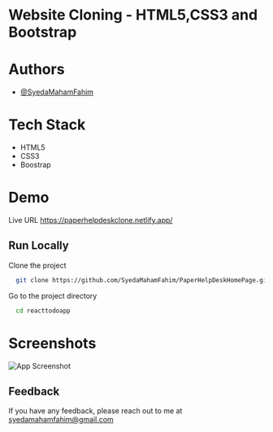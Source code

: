 
# Website Cloning - HTML5,CSS3 and Bootstrap



# Authors

- [@SyedaMahamFahim](https://github.com/SyedaMahamFahim/)


# Tech Stack

- HTML5
- CSS3
- Boostrap
# Demo

Live URL
https://paperhelpdeskclone.netlify.app/

## Run Locally

Clone the project

```bash
  git clone https://github.com/SyedaMahamFahim/PaperHelpDeskHomePage.git
```

Go to the project directory

```bash
  cd reacttodoapp

```
# Screenshots

![App Screenshot](https://user-images.githubusercontent.com/79671325/189112803-ec0f912d-2cb9-4b58-a9ea-840f92cf2ac0.png)






## Feedback

If you have any feedback, please reach out to me at syedamahamfahim@gmail.com


